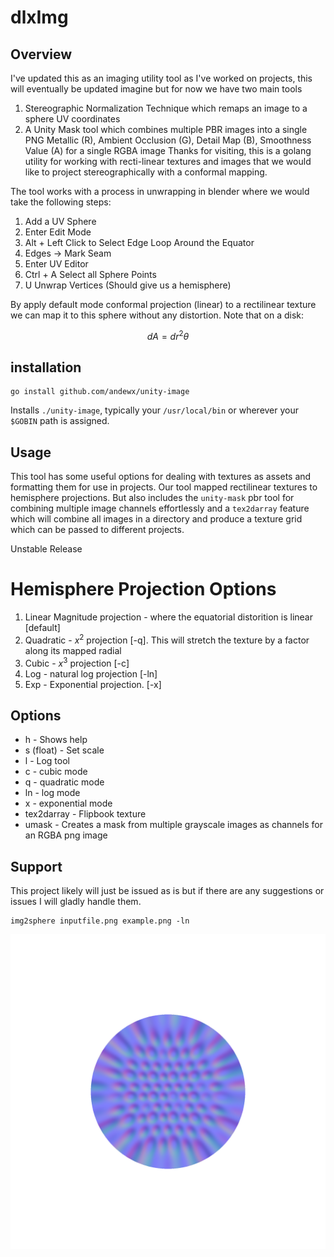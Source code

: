 # dlxImg


## Overview

I've updated this as an imaging utility tool as I've worked on projects, this will eventually be updated imagine but for now we have two main tools

1. Stereographic Normalization Technique which remaps an image to a sphere UV coordinates
2. A Unity Mask tool which combines multiple PBR images into a single PNG Metallic (R), Ambient Occlusion (G), Detail Map (B), Smoothness Value (A) for a single RGBA image
Thanks for visiting, this is a golang utility for working with recti-linear textures and images that we would like to project stereographically with a conformal mapping.

The tool works with a process in unwrapping in blender where we would take the following steps:

1. Add a UV Sphere
2. Enter Edit Mode
3. Alt + Left Click to Select Edge Loop Around the Equator
4. Edges -> Mark Seam
5. Enter UV Editor
6. Ctrl + A Select all Sphere Points
7. U Unwrap Vertices (Should give us a hemisphere)

By apply default mode conformal projection (linear) to a rectilinear texture we can map it to this sphere without any distortion. Note that on a disk:

$$ dA = dr^2 \theta $$


## installation

```
go install github.com/andewx/unity-image
```

Installs `./unity-image`, typically your  `/usr/local/bin` or wherever your `$GOBIN` path is assigned.

## Usage

This tool has some useful options for dealing with textures as assets and formatting them for use in projects. Our tool mapped rectilinear textures to hemisphere projections. But also includes the `unity-mask` pbr tool for combining multiple image channels effortlessly and a `tex2darray` feature which will combine all images in a directory and produce a texture grid which can be passed to different projects.

Unstable Release


# Hemisphere Projection Options

1. Linear Magnitude projection - where the equatorial distorition is linear [default]
2. Quadratic - $x^2$ projection [-q]. This will stretch the texture by a factor along its mapped radial
3. Cubic - $x^3$ projection [-c]
4. Log - natural log projection [-ln]
5. Exp - Exponential projection. [-x]

## Options

- h - Shows help
- s (float) - Set scale
- l - Log tool
- c - cubic mode
- q - quadratic mode
- ln - log mode
- x - exponential mode
- tex2darray - Flipbook texture 
- umask - Creates a mask from multiple grayscale images as channels for an RGBA png image


## Support

This project likely will just be issued as is but if there are any suggestions or issues I will gladly handle them.

```
img2sphere inputfile.png example.png -ln
```

![Example](example.png)



